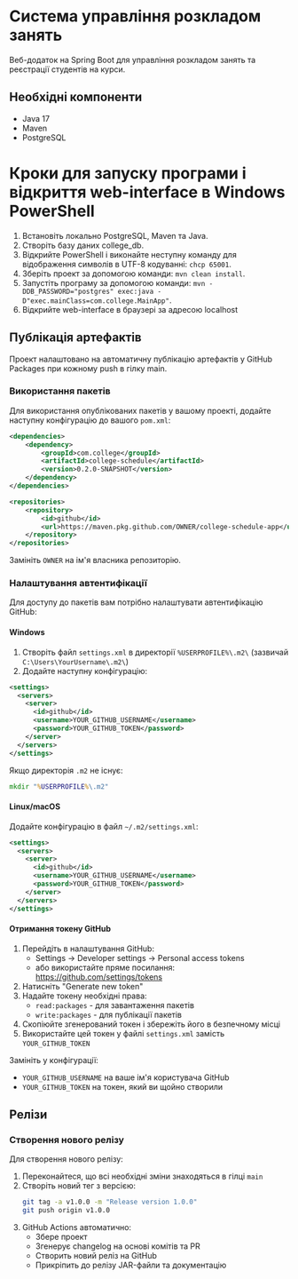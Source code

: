 # Система управління розкладом занять

Веб-додаток на Spring Boot для управління розкладом занять та реєстрації студентів на курси.

## Необхідні компоненти

- Java 17
- Maven
- PostgreSQL


# Кроки для запуску програми і відкриття web-interface в Windows PowerShell
1. Встановіть локально PostgreSQL, Maven та Java.
2. Створіть базу даних college_db.
3. Відкрийте PowerShell і виконайте неступну команду для відображення символів в UTF-8 кодуванні: `chcp 65001`.
4. Зберіть проект за допомогою команди: `mvn clean install`.
5. Запустіть програму за допомогою команди: `mvn -DDB_PASSWORD="postgres" exec:java -D"exec.mainClass=com.college.MainApp"`.
6. Відкрийте web-interface в браузері за адресою localhost

## Публікація артефактів

Проект налаштовано на автоматичну публікацію артефактів у GitHub Packages при кожному push в гілку main. 

### Використання пакетів

Для використання опублікованих пакетів у вашому проекті, додайте наступну конфігурацію до вашого `pom.xml`:

```xml
<dependencies>
    <dependency>
        <groupId>com.college</groupId>
        <artifactId>college-schedule</artifactId>
        <version>0.2.0-SNAPSHOT</version>
    </dependency>
</dependencies>

<repositories>
    <repository>
        <id>github</id>
        <url>https://maven.pkg.github.com/OWNER/college-schedule-app</url>
    </repository>
</repositories>
```

Замініть `OWNER` на ім'я власника репозиторію.

### Налаштування автентифікації

Для доступу до пакетів вам потрібно налаштувати автентифікацію GitHub:

#### Windows
1. Створіть файл `settings.xml` в директорії `%USERPROFILE%\.m2\` (зазвичай `C:\Users\YourUsername\.m2\`)
2. Додайте наступну конфігурацію:

```xml
<settings>
  <servers>
    <server>
      <id>github</id>
      <username>YOUR_GITHUB_USERNAME</username>
      <password>YOUR_GITHUB_TOKEN</password>
    </server>
  </servers>
</settings>
```

Якщо директорія `.m2` не існує:
```cmd
mkdir "%USERPROFILE%\.m2"
```

#### Linux/macOS
Додайте конфігурацію в файл `~/.m2/settings.xml`:

```xml
<settings>
  <servers>
    <server>
      <id>github</id>
      <username>YOUR_GITHUB_USERNAME</username>
      <password>YOUR_GITHUB_TOKEN</password>
    </server>
  </servers>
</settings>
```

#### Отримання токену GitHub
1. Перейдіть в налаштування GitHub:
   - Settings -> Developer settings -> Personal access tokens
   - або використайте пряме посилання: https://github.com/settings/tokens
2. Натисніть "Generate new token"
3. Надайте токену необхідні права:
   - `read:packages` - для завантаження пакетів
   - `write:packages` - для публікації пакетів
4. Скопіюйте згенерований токен і збережіть його в безпечному місці
5. Використайте цей токен у файлі `settings.xml` замість `YOUR_GITHUB_TOKEN`

Замініть у конфігурації:
- `YOUR_GITHUB_USERNAME` на ваше ім'я користувача GitHub
- `YOUR_GITHUB_TOKEN` на токен, який ви щойно створили

## Релізи

### Створення нового релізу

Для створення нового релізу:

1. Переконайтеся, що всі необхідні зміни знаходяться в гілці `main`
2. Створіть новий тег з версією:
   ```bash
   git tag -a v1.0.0 -m "Release version 1.0.0"
   git push origin v1.0.0
   ```
3. GitHub Actions автоматично:
   - Збере проект
   - Згенерує changelog на основі комітів та PR
   - Створить новий реліз на GitHub
   - Прикріпить до релізу JAR-файли та документацію

